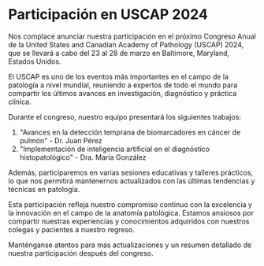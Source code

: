 # Participación en USCAP 2024

Nos complace anunciar nuestra participación en el próximo Congreso Anual de la United States and Canadian Academy of Pathology (USCAP) 2024, que se llevará a cabo del 23 al 28 de marzo en Baltimore, Maryland, Estados Unidos.

El USCAP es uno de los eventos más importantes en el campo de la patología a nivel mundial, reuniendo a expertos de todo el mundo para compartir los últimos avances en investigación, diagnóstico y práctica clínica.

Durante el congreso, nuestro equipo presentará los siguientes trabajos:

1. "Avances en la detección temprana de biomarcadores en cáncer de pulmón" - Dr. Juan Pérez
2. "Implementación de inteligencia artificial en el diagnóstico histopatológico" - Dra. María González

Además, participaremos en varias sesiones educativas y talleres prácticos, lo que nos permitirá mantenernos actualizados con las últimas tendencias y técnicas en patología.

Esta participación refleja nuestro compromiso continuo con la excelencia y la innovación en el campo de la anatomía patológica. Estamos ansiosos por compartir nuestras experiencias y conocimientos adquiridos con nuestros colegas y pacientes a nuestro regreso.

Manténganse atentos para más actualizaciones y un resumen detallado de nuestra participación después del congreso.